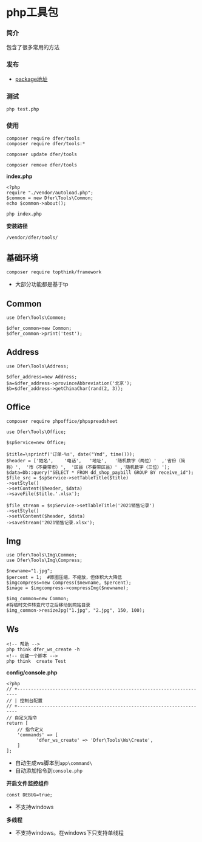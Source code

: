# php工具包

### 简介
包含了很多常用的方法

### 发布
- [package地址](https://packagist.org/packages/dfer/tools)
 
	

### 测试
```
php test.php
```
### 使用

```
composer require dfer/tools
composer require dfer/tools:*

composer update dfer/tools

composer remove dfer/tools
```

**index.php**
```
<?php
require "./vendor/autoload.php";
$common = new Dfer\Tools\Common;
echo $common->about();
```

```
php index.php
```



**安装路径**
```
/vendor/dfer/tools/
```



## 基础环境
```
composer require topthink/framework
```
- 大部分功能都是基于tp


## Common
```
use Dfer\Tools\Common;
```
```
$dfer_common=new Common;
$dfer_common->print('test');
```

## Address
```
use Dfer\Tools\Address;
```
```
$dfer_address=new Address;
$a=$dfer_address->provinceAbbreviation('北京');
$b=$dfer_address->getChinaChar(rand(2, 3));
```


## Office
```
composer require phpoffice/phpspreadsheet
```
```
use Dfer\Tools\Office;
```
```
$spService=new Office;

$title=\sprintf('订单-%s', date("Ymd", time()));
$header = ['姓名',	'电话',	'地址',	'随机数字（两位）'	,'省份（简称）',	'市（不要带市）',	'区县（不要带区县）'	,'随机数字（三位）'];
$data=Db::query("SELECT * FROM dd_shop_paybill GROUP BY receive_id");
$file_src = $spService->setTableTitle($title)
->setStyle()
->setContent($header, $data)
->saveFile($title.'.xlsx');

$file_stream = $spService->setTableTitle('2021销售记录')
->setStyle()
->setVContent($header, $data)
->saveStream('2021销售记录.xlsx');
```


## Img
```
use Dfer\Tools\Img\Common;
use Dfer\Tools\Img\Compress;
```
```
$newname="1.jpg";
$percent = 1;  #原图压缩，不缩放，但体积大大降低
$imgcompress=new Compress($newname, $percent);
$image = $imgcompress->compressImg($newname);

$img_common=new Common;
#将临时文件转变尺寸之后移动到网站目录
$img_common->resizeJpg("1.jpg", "2.jpg", 150, 100);  

```


## Ws

```
<!-- 帮助 -->
php think dfer_ws_create -h
<!-- 创建一个脚本 -->
php think  create Test
```
**config/console.php**
```
<?php
// +----------------------------------------------------------------------
// | 控制台配置
// +----------------------------------------------------------------------
// 自定义指令
return [
    // 指令定义
    'commands' => [           
           'dfer_ws_create' => 'Dfer\Tools\Ws\Create',
    ]
];

```
- 自动生成ws脚本到`app\command\`
- 自动添加指令到`console.php`

**开启文件监控组件**
```
const DEBUG=true;
```
- 不支持windows

**多线程**
- 不支持windows。在windows下只支持单线程
